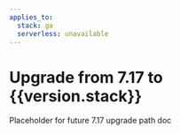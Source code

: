 ```yaml
---
applies_to:
  stack: ga
  serverless: unavailable
---
```

# Upgrade from 7.17 to {{version.stack}}

Placeholder for future 7.17 upgrade path doc